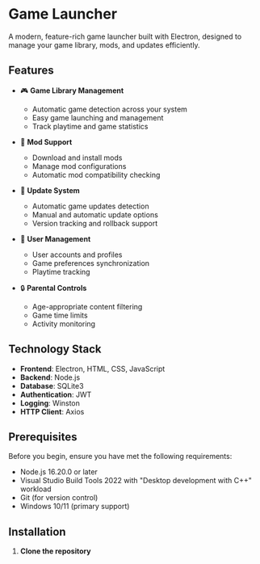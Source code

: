 # Game Launcher

A modern, feature-rich game launcher built with Electron, designed to manage your game library, mods, and updates efficiently.

## Features

- 🎮 **Game Library Management**
  - Automatic game detection across your system
  - Easy game launching and management
  - Track playtime and game statistics

- 🔧 **Mod Support**
  - Download and install mods
  - Manage mod configurations
  - Automatic mod compatibility checking

- 🔄 **Update System**
  - Automatic game updates detection
  - Manual and automatic update options
  - Version tracking and rollback support

- 👥 **User Management**
  - User accounts and profiles
  - Game preferences synchronization
  - Playtime tracking

- 🔒 **Parental Controls**
  - Age-appropriate content filtering
  - Game time limits
  - Activity monitoring

## Technology Stack

- **Frontend**: Electron, HTML, CSS, JavaScript
- **Backend**: Node.js
- **Database**: SQLite3
- **Authentication**: JWT
- **Logging**: Winston
- **HTTP Client**: Axios

## Prerequisites

Before you begin, ensure you have met the following requirements:

- Node.js 16.20.0 or later
- Visual Studio Build Tools 2022 with "Desktop development with C++" workload
- Git (for version control)
- Windows 10/11 (primary support)

## Installation

1. **Clone the repository** 